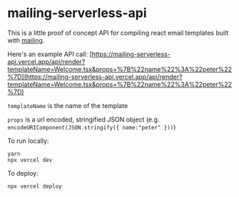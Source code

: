 # mailing-serverless-api

This is a little proof of concept API for compiling react email templates built with [mailing](https://github.com/successor-software/mailing).

Here's an example API call:
[https://mailing-serverless-api.vercel.app/api/render?templateName=Welcome.tsx&props=%7B%22name%22%3A%22peter%22%7D](https://mailing-serverless-api.vercel.app/api/render?templateName=Welcome.tsx&props=%7B%22name%22%3A%22peter%22%7D)

`templateName` is the name of the template

`props` is a url encoded, stringified JSON object (e.g. `encodeURIComponent(JSON.stringify({ name:"peter" }))`)


To run locally:

```
yarn
npx vercel dev
```

To deploy:
```
npx vercel deploy
```
